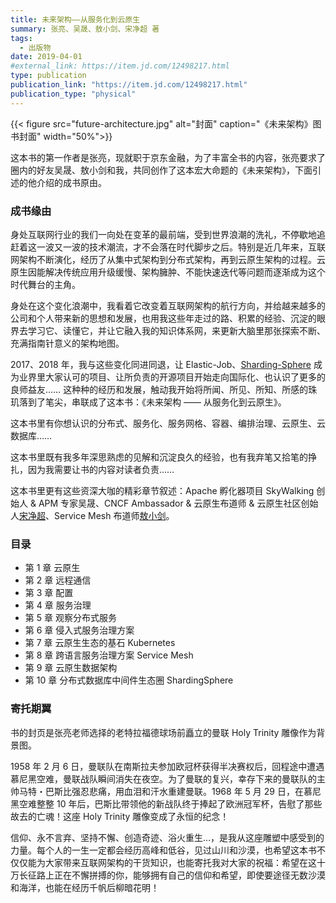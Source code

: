 ```yaml
---
title: 未来架构——从服务化到云原生
summary: 张亮、吴晟、敖小剑、宋净超 著
tags:
  - 出版物
date: 2019-04-01
#external_link: https://item.jd.com/12498217.html
type: publication
publication_link: "https://item.jd.com/12498217.html"
publication_type: "physical"
---
```


{{< figure src="future-architecture.jpg" alt="封面"  caption="《未来架构》图书封面" width="50%">}}

这本书的第一作者是张亮，现就职于京东金融，为了丰富全书的内容，张亮要求了圈内的好友吴晟、敖小剑和我，共同创作了这本宏大命题的《未来架构》，下面引述的他介绍的成书原由。

### 成书缘由

身处互联网行业的我们一向处在变革的最前端，受到世界浪潮的洗礼，不停歇地追赶着这一波又一波的技术潮流，才不会落在时代脚步之后。特别是近几年来，互联网架构不断演化，经历了从集中式架构到分布式架构，再到云原生架构的过程。云原生因能解决传统应用升级缓慢、架构臃肿、不能快速迭代等问题而逐渐成为这个时代舞台的主角。

身处在这个变化浪潮中，我看着它改变着互联网架构的航行方向，并给越来越多的公司和个人带来新的思想和发展，也用我这些年走过的路、积累的经验、沉淀的眼界去学习它、读懂它，并让它融入我的知识体系网，来更新大脑里那张探索不断、充满指南针意义的架构地图。

2017、2018 年，我与这些变化同进同退，让 Elastic-Job、[Sharding-Sphere](https://github.com/apache/shardingsphere) 成为业界里大家认可的项目、让所负责的开源项目开始走向国际化、也认识了更多的良师益友…… 这种种的经历和发展，触动我开始将所闻、所见、所知、所感的珠玑落到了笔尖，串联成了这本书：《未来架构 —— 从服务化到云原生》。

这本书里有你想认识的分布式、服务化、服务网格、容器、编排治理、云原生、云数据库……

这本书里既有我多年深思熟虑的见解和沉淀良久的经验，也有我弃笔又拾笔的挣扎，因为我需要让书的内容对读者负责……

这本书里更有这些资深大咖的精彩章节叙述：Apache 孵化器项目 SkyWalking 创始人 & APM 专家吴晟、CNCF Ambassador & 云原生布道师 & 云原生社区创始人[宋净超](https://jimmysong.io/)、Service Mesh 布道师[敖小剑](https://skyao.io/)。

### 目录

- 第 1 章 云原生
- 第 2 章 远程通信
- 第 3 章 配置
- 第 4 章 服务治理
- 第 5 章 观察分布式服务
- 第 6 章 侵入式服务治理方案
- 第 7 章 云原生生态的基石 Kubernetes
- 第 8 章 跨语言服务治理方案 Service Mesh
- 第 9 章 云原生数据架构
- 第 10 章 分布式数据库中间件生态圈 ShardingSphere

### 寄托期翼

书的封页是张亮老师选择的老特拉福德球场前矗立的曼联 Holy Trinity 雕像作为背景图。

1958 年 2 月 6 日，曼联队在南斯拉夫参加欧冠杯获得半决赛权后，回程途中遭遇慕尼黑空难，曼联战队瞬间消失在夜空。为了曼联的复兴，幸存下来的曼联队的主帅马特・巴斯比强忍悲痛，用血泪和汗水重建曼联。1968 年 5 月 29 日，在慕尼黑空难整整 10 年后，巴斯比带领他的新战队终于捧起了欧洲冠军杯，告慰了那些故去的亡魂！这座 Holy Trinity 雕像变成了永恒的纪念！

信仰、永不言弃、坚持不懈、创造奇迹、浴火重生…，是我从这座雕塑中感受到的力量。每个人的一生一定都会经历高峰和低谷，见过山川和沙漠，也希望这本书不仅仅能为大家带来互联网架构的干货知识，也能寄托我对大家的祝福：希望在这十万长征路上正在不懈拼搏的你，能够拥有自己的信仰和希望，即使要途径无数沙漠和海洋，也能在经历千帆后柳暗花明！
